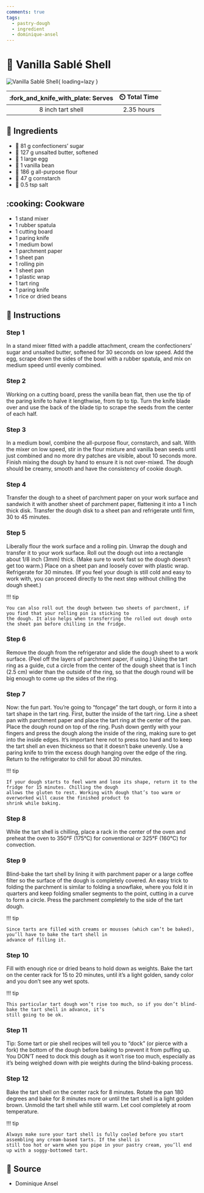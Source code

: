 ```yaml
---
comments: true
tags:
  - pastry-dough
  - ingredient
  - dominique-ansel
---
```

# :pie: Vanilla Sablé Shell

![Vanilla Sablé Shell](../../assets/images/vanilla-sablé-shell.jpg){ loading=lazy }

| :fork_and_knife_with_plate: Serves | :timer_clock: Total Time |
|:----------------------------------:|:-----------------------: |
| 8 inch tart shell | 2.35 hours |

## :salt: Ingredients

- :candy: 81 g confectioners’ sugar
- :butter: 127 g unsalted butter, softened
- :egg: 1 large egg
- :icecream: 1 vanilla bean
- :ear_of_rice: 186 g all-purpose flour
- :corn: 47 g cornstarch
- :salt: 0.5 tsp salt

## :cooking: Cookware

- 1 stand mixer
- 1 rubber spatula
- 1 cutting board
- 1 paring knife
- 1 medium bowl
- 1 parchment paper
- 1 sheet pan
- 1 rolling pin
- 1 sheet pan
- 1 plastic wrap
- 1 tart ring
- 1 paring knife
- 1 rice or dried beans

## :pencil: Instructions

### Step 1

In a stand mixer fitted with a paddle attachment, cream the confectioners’ sugar and unsalted butter, softened for 30
seconds on low speed. Add the egg, scrape down the sides of the bowl with a rubber spatula, and mix on medium speed
until evenly combined.

### Step 2

Working on a cutting board, press the vanilla bean flat, then use the tip of the paring knife to halve it lengthwise,
from tip to tip. Turn the knife blade over and use the back of the blade tip to scrape the seeds from the center of each
half.

### Step 3

In a medium bowl, combine the all-purpose flour, cornstarch, and salt. With the mixer on low speed, stir in the flour
mixture and vanilla bean seeds until just combined and no more dry patches are visible, about 10 seconds more. Finish
mixing the dough by hand to ensure it is not over-mixed. The dough should be creamy, smooth and have the consistency of
cookie dough.

### Step 4

Transfer the dough to a sheet of parchment paper on your work surface and sandwich it with another sheet of parchment
paper, flattening it into a 1 inch thick disk. Transfer the dough disk to a sheet pan and refrigerate until firm, 30 to
45 minutes.

### Step 5

Liberally flour the work surface and a rolling pin. Unwrap the dough and transfer it to your work surface. Roll out the
dough out into a rectangle about 1/8 inch (3mm) thick. (Make sure to work fast so the dough doesn’t get too warm.)
Place on a sheet pan and loosely cover with plastic wrap. Refrigerate for 30 minutes. (If you feel your dough is still
cold and easy to work with, you can proceed directly to the next step without chilling the dough sheet.)

!!! tip

    You can also roll out the dough between two sheets of parchment, if you find that your rolling pin is sticking to
    the dough. It also helps when transferring the rolled out dough onto the sheet pan before chilling in the fridge.

### Step 6

Remove the dough from the refrigerator and slide the dough sheet to a work surface. (Peel off the layers of parchment
paper, if using.) Using the tart ring as a guide, cut a circle from the center of the dough sheet that is 1 inch (2.5
cm) wider than the outside of the ring, so that the dough round will be big enough to come up the sides of the ring.

### Step 7

Now: the fun part. You’re going to “fonçage” the tart dough, or form it into a tart shape in the tart ring.
First, butter the inside of the tart ring. Line a sheet pan with parchment paper and place the tart ring at the center
of the pan. Place the dough round on top of the ring. Push down gently with your fingers and press the dough along the
inside of the ring, making sure to get into the inside edges. It’s important here not to press too hard and to keep
the tart shell an even thickness so that it doesn’t bake unevenly. Use a paring knife to trim the excess dough hanging
over the edge of the ring. Return to the refrigerator to chill for about 30 minutes.

!!! tip

    If your dough starts to feel warm and lose its shape, return it to the fridge for 15 minutes. Chilling the dough
    allows the gluten to rest. Working with dough that’s too warm or overworked will cause the finished product to
    shrink while baking.

### Step 8

While the tart shell is chilling, place a rack in the center of the oven and preheat the oven to 350°F (175°C) for
conventional or 325°F (160°C) for convection.

### Step 9

Blind-bake the tart shell by lining it with parchment paper or a large coffee filter so the surface of the dough is
completely covered. An easy trick to folding the parchment is similar to folding a snowflake, where you fold it in
quarters and keep folding smaller segments to the point, cutting in a curve to form a circle. Press the parchment
completely to the side of the tart dough.

!!! tip

    Since tarts are filled with creams or mousses (which can’t be baked), you’ll have to bake the tart shell in
    advance of filling it.

### Step 10

Fill with enough rice or dried beans to hold down as weights. Bake the tart on the center rack for 15 to 20 minutes,
until it’s a light golden, sandy color and you don’t see any wet spots.

!!! tip

    This particular tart dough won’t rise too much, so if you don’t blind-bake the tart shell in advance, it’s
    still going to be ok.

### Step 11

Tip: Some tart or pie shell recipes will tell you to “dock” (or pierce with a fork) the bottom of the dough before
baking to prevent it from puffing up. You DON’T need to dock this dough as it won’t rise too much, especially as
it’s being weighed down with pie weights during the blind-baking process.

### Step 12

Bake the tart shell on the center rack for 8 minutes. Rotate the pan 180 degrees and bake for 8 minutes more or until
the tart shell is a light golden brown. Unmold the tart shell while still warm. Let cool completely at room temperature.

!!! tip

    Always make sure your tart shell is fully cooled before you start assembling any cream-based tarts. If the shell is
    still too hot or warm when you pipe in your pastry cream, you’ll end up with a soggy-bottomed tart.

## :link: Source

- Dominique Ansel
